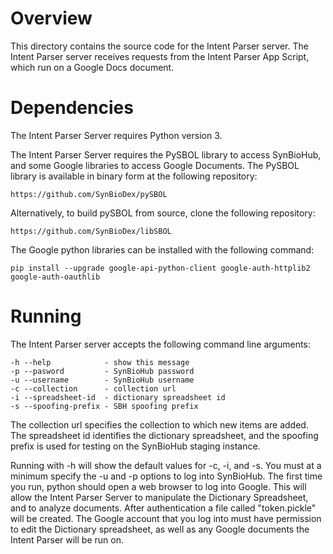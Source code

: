 # Overview

  This directory contains the source code for the Intent Parser
  server.  The Intent Parser server receives requests from the Intent
  Parser App Script, which run on a Google Docs document.

# Dependencies

  The Intent Parser Server requires Python version 3.

  The Intent Parser Server requires the PySBOL library to access
  SynBioHub, and some Google libraries to access Google Documents.
  The PySBOL library is available in binary form at the following
  repository:

    https://github.com/SynBioDex/pySBOL

  Alternatively, to build pySBOL from source, clone the following
  repository:

    https://github.com/SynBioDex/libSBOL


  The Google python libraries can be installed with the following
  command:

    pip install --upgrade google-api-python-client google-auth-httplib2 google-auth-oauthlib

# Running

  The Intent Parser server accepts the following command line arguments:

    -h --help            - show this message
    -p --pasword         - SynBioHub password
    -u --username        - SynBioHub username
    -c --collection      - collection url
    -i --spreadsheet-id  - dictionary spreadsheet id
    -s --spoofing-prefix - SBH spoofing prefix

  The collection url specifies the collection to which new items are
  added.  The spreadsheet id identifies the dictionary spreadsheet,
  and the spoofing prefix is used for testing on the SynBioHub staging
  instance.

  Running with -h will show the default values for -c, -i, and -s.
  You must at a minimum specify the -u and -p options to log into
  SynBioHub.  The first time you run, python should open a web browser
  to log into Google.  This will allow the Intent Parser Server to
  manipulate the Dictionary Spreadsheet, and to analyze documents.
  After authentication a file called "token.pickle" will be created.
  The Google account that you log into must have permission to edit
  the Dictionary spreadsheet, as well as any Google documents the
  Intent Parser will be run on.

